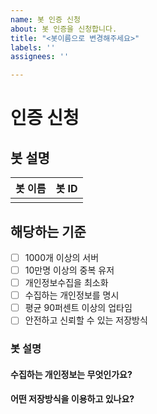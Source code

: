 ```yaml
---
name: 봇 인증 신청
about: 봇 인증을 신청합니다.
title: "<봇이름으로 변경해주세요>"
labels: ''
assignees: ''

---
```


# 인증 신청

## 봇 설명

| 봇 이름 | 봇 ID |
|--------|-------|
|            |          |

<!--- 양식을 채워주세요!! --->

## 해당하는 기준

- [ ] 1000개 이상의 서버
- [ ] 10만명 이상의 중복 유저
- [ ] 개인정보수집을 최소화
- [ ] 수집하는 개인정보를 명시
- [ ] 평균 90퍼센트 이상의 업타임
- [ ] 안전하고 신뢰할 수 있는 저장방식

<!---5개 이상 해당해야합니다.--->

### 봇 설명

#### 수집하는 개인정보는 무엇인가요?

<!--- 개인정보처리방침을 첨부해주시면 좋습니다.--->

#### 어떤 저장방식을 이용하고 있나요?

<!--- 예) MySQL, MongoDB, SQLite etc... --->
